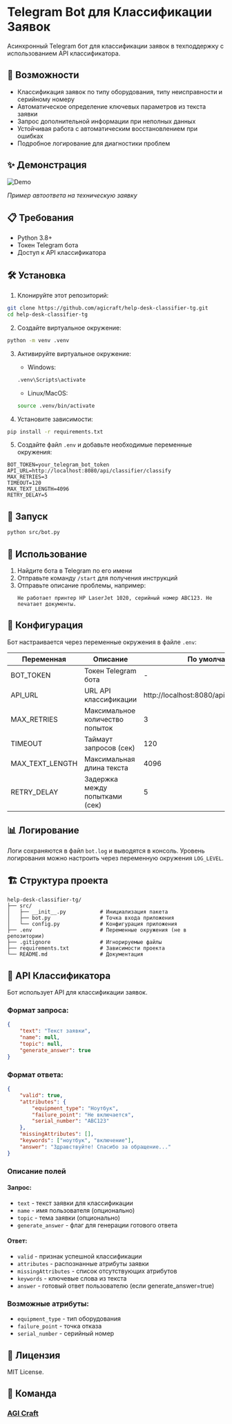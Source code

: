 # Telegram Bot для Классификации Заявок

Асинхронный Telegram бот для классификации заявок в техподдержку с использованием API классификатора.

## 🚀 Возможности

- Классификация заявок по типу оборудования, типу неисправности и серийному номеру
- Автоматическое определение ключевых параметров из текста заявки
- Запрос дополнительной информации при неполных данных
- Устойчивая работа с автоматическим восстановлением при ошибках
- Подробное логирование для диагностики проблем


## ✨ Демонстрация

![Demo](https://imgur.com/st6PYWD.gif)

*Пример автоответа на техническую заявку*
## 📋 Требования

- Python 3.8+
- Токен Telegram бота
- Доступ к API классификатора

## 🛠 Установка

1. Клонируйте этот репозиторий:
```bash
git clone https://github.com/agicraft/help-desk-classifier-tg.git
cd help-desk-classifier-tg
```

2. Создайте виртуальное окружение:
```bash
python -m venv .venv
```

3. Активируйте виртуальное окружение:
   - Windows:
   ```bash
   .venv\Scripts\activate
   ```
   - Linux/MacOS:
   ```bash
   source .venv/bin/activate
   ```

4. Установите зависимости:
```bash
pip install -r requirements.txt
```

5. Создайте файл `.env` и добавьте необходимые переменные окружения:
```
BOT_TOKEN=your_telegram_bot_token
API_URL=http://localhost:8080/api/classifier/classify
MAX_RETRIES=3
TIMEOUT=120
MAX_TEXT_LENGTH=4096
RETRY_DELAY=5
```

## 🚀 Запуск

```bash
python src/bot.py
```

## 📝 Использование

1. Найдите бота в Telegram по его имени
2. Отправьте команду `/start` для получения инструкций
3. Отправьте описание проблемы, например:
   ```
   Не работает принтер HP LaserJet 1020, серийный номер ABC123. Не печатает документы.
   ```

## 🔧 Конфигурация

Бот настраивается через переменные окружения в файле `.env`:

| Переменная | Описание | По умолчанию |
|------------|----------|---------------|
| BOT_TOKEN | Токен Telegram бота | - |
| API_URL | URL API классификации | http://localhost:8080/api/classifier/classify |
| MAX_RETRIES | Максимальное количество попыток | 3 |
| TIMEOUT | Таймаут запросов (сек) | 120 |
| MAX_TEXT_LENGTH | Максимальная длина текста | 4096 |
| RETRY_DELAY | Задержка между попытками (сек) | 5 |

## 📊 Логирование

Логи сохраняются в файл `bot.log` и выводятся в консоль. Уровень логирования можно настроить через переменную окружения `LOG_LEVEL`.

## 🏗 Структура проекта

```
help-desk-classifier-tg/
├── src/
│   ├── __init__.py           # Инициализация пакета
│   ├── bot.py                # Точка входа приложения
│   └── config.py             # Конфигурация приложения
├── .env                      # Переменные окружения (не в репозитории)
├── .gitignore                # Игнорируемые файлы
├── requirements.txt          # Зависимости проекта
└── README.md                 # Документация
```

## 🔄 API Классификатора

Бот использует API для классификации заявок. 

### Формат запроса:
```json
{
    "text": "Текст заявки",
    "name": null,
    "topic": null,
    "generate_answer": true
}
```

### Формат ответа:
```json
{
    "valid": true,
    "attributes": {
        "equipment_type": "Ноутбук",
        "failure_point": "Не включается",
        "serial_number": "ABC123"
    },
    "missingAttributes": [],
    "keywords": ["ноутбук", "включение"],
    "answer": "Здравствуйте! Спасибо за обращение..."
}
```

### Описание полей

#### Запрос:
- `text` - текст заявки для классификации
- `name` - имя пользователя (опционально)
- `topic` - тема заявки (опционально)
- `generate_answer` - флаг для генерации готового ответа

#### Ответ:
- `valid` - признак успешной классификации
- `attributes` - распознанные атрибуты заявки
- `missingAttributes` - список отсутствующих атрибутов
- `keywords` - ключевые слова из текста
- `answer` - готовый ответ пользователю (если generate_answer=true)

### Возможные атрибуты:
- `equipment_type` - тип оборудования
- `failure_point` - точка отказа
- `serial_number` - серийный номер

## 📜 Лицензия

MIT License. 

## 👥 Команда

### **[AGI Craft](https://agicraft.ru)**

